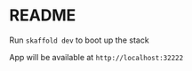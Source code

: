 # README

Run `skaffold dev` to boot up the stack

App will be available at `http://localhost:32222`
